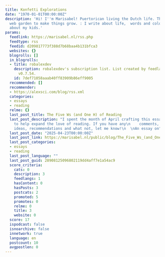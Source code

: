 ```yaml
---
title: Konfetti Explorations
date: "1970-01-01T00:00:00Z"
description: 'Hi! I''m Marisabel! Puertorican living the Dutch life. This is my personal
  web garden to make things grow. : I write about life,  words and colors. Sometimes
  about my kids.'
params:
  feedlink: https://marisabel.nl/rss.php
  feedtype: rss
  feedid: d209817773f388d7b68baa4b131bfca3
  websites: {}
  blogrolls: []
  in_blogrolls:
  - title: robalexdev
    description: robalexdev's subscription list. List created by feedlandDatabase
      v0.7.54.
    id: 7def71058aaab40ff83909b86eff9005
  recommended: []
  recommender:
  - https://alexsci.com/blog/rss.xml
  categories:
  - essays
  - reading
  relme: {}
  last_post_title: The Five Ws (and One H) of Reading
  last_post_description: "I spent the month of April crafting this essay in order
    to help expand the love of reading. If you have any\n    comments, questions,
    ideas, recommendations and what not, let me know!\n  \nAn essay on"
  last_post_date: "2025-04-23T00:00:00Z"
  last_post_link: https://marisabel.nl/public/blog/The_Five_Ws_(and_One_H)_of_Reading
  last_post_categories:
  - essays
  - reading
  last_post_language: ""
  last_post_guid: 28908125096802119dd4aff7e1a54ac9
  score_criteria:
    cats: 0
    description: 3
    feedlangs: 1
    hasContent: 0
    hasPosts: 3
    postcats: 2
    promoted: 5
    promotes: 0
    relme: 0
    title: 3
    website: 0
  score: 17
  ispodcast: false
  isnoarchive: false
  innetwork: true
  language: en
  postcount: 10
  avgpostlen: 0
---
```

